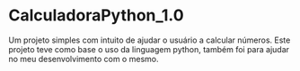 # CalculadoraPython_1.0
Um projeto simples com intuito de ajudar o usuário a calcular números. Este projeto teve como base o uso da linguagem python, também foi para ajudar no meu desenvolvimento com o mesmo.
